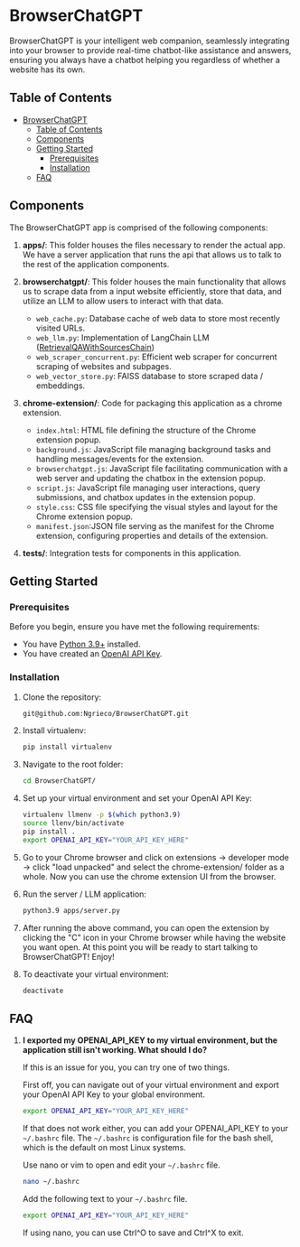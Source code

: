 # BrowserChatGPT
BrowserChatGPT is your intelligent web companion, seamlessly integrating into your browser to provide real-time chatbot-like assistance and answers, ensuring you always have a chatbot helping you regardless of whether a website has its own.

## Table of Contents

- [BrowserChatGPT](#browserchatgpt)
  - [Table of Contents](#table-of-contents)
  - [Components](#components)
  - [Getting Started](#getting-started)
    - [Prerequisites](#prerequisites)
    - [Installation](#installation)
  - [FAQ](#faq)

## Components

The BrowserChatGPT app is comprised of the following components:

1. **apps/**: This folder houses the files necessary to render the actual app. We have a server application that runs the api that allows us to talk to the rest of the application components.

2. **browserchatgpt/**: This folder houses the main functionality that allows us to scrape data from a input website efficiently, store that data, and utilize an LLM to allow users to interact with that data.

   - `web_cache.py`: Database cache of web data to store most recently visited URLs.
   - `web_llm.py`: Implementation of LangChain LLM ([RetrievalQAWithSourcesChain](https://api.python.langchain.com/en/latest/chains/langchain.chains.qa_with_sources.retrieval.RetrievalQAWithSourcesChain.html))
   - `web_scraper_concurrent.py`: Efficient web scraper for concurrent scraping of websites and subpages.
   - `web_vector_store.py`: FAISS database to store scraped data / embeddings.

3. **chrome-extension/**: Code for packaging this application as a chrome extension.
   - `index.html`: HTML file defining the structure of the Chrome extension popup.
   - `background.js`: JavaScript file managing background tasks and handling messages/events for the extension.
   - `browserchatgpt.js`: JavaScript file facilitating communication with a web server and updating the chatbox in the extension popup.
   - `script.js`: JavaScript file managing user interactions, query submissions, and chatbox updates in the extension popup.
   - `style.css`: CSS file specifying the visual styles and layout for the Chrome extension popup.
   - `manifest.json`:JSON file serving as the manifest for the Chrome extension, configuring properties and details of the extension.

4. **tests/**: Integration tests for components in this application.

## Getting Started

### Prerequisites

Before you begin, ensure you have met the following requirements:

- You have [Python 3.9+](https://www.python.org/) installed.
- You have created an [OpenAI API Key](https://gptforwork.com/help/gpt-for-docs/setup/create-openai-api-key).

### Installation

1. Clone the repository:

    ```bash
    git@github.com:Ngrieco/BrowserChatGPT.git
    ```

2. Install virtualenv:

    ``` bash
    pip install virtualenv
    ```

3. Navigate to the root folder:
   
    ``` bash
    cd BrowserChatGPT/
    ```

4. Set up your virtual environment and set your OpenAI API Key:

    ``` bash
    virtualenv llmenv -p $(which python3.9)
    source llenv/bin/activate
    pip install .
    export OPENAI_API_KEY="YOUR_API_KEY_HERE"
    ```
5. Go to your Chrome browser and click on extensions -> developer mode -> click "load unpacked" and select the chrome-extension/ folder as a whole. Now you can use the chrome extension UI from the browser.

6. Run the server / LLM application:

    ``` bash
    python3.9 apps/server.py
    ```

7. After running the above command, you can open the extension by clicking the "C" icon in your Chrome browser while having the website you want open. At this point you will be ready to start talking to BrowserChatGPT! Enjoy!

8. To deactivate your virtual environment:
   
   ``` bash
   deactivate
   ```

## FAQ

1. **I exported my OPENAI_API_KEY to my virtual environment, but the application still isn't working. What should I do?**

    If this is an issue for you, you can try one of two things. 
    
    First off, you can navigate out of your virtual environment and export your OpenAI API Key to your global environment.

    ``` bash
    export OPENAI_API_KEY="YOUR_API_KEY_HERE"
    ```

    If that does not work either, you can add your OPENAI_API_KEY to your `~/.bashrc` file. The `~/.bashrc` is configuration file for the bash shell, which is the default on most Linux systems.

    Use nano or vim to open and edit your `~/.bashrc` file.
    ``` bash
    nano ~/.bashrc
    ```
    Add the following text to your `~/.bashrc` file.
    
    ``` bash
    export OPENAI_API_KEY="YOUR_API_KEY_HERE"
    ```
    If using nano, you can use Ctrl^O to save and Ctrl^X to exit.

